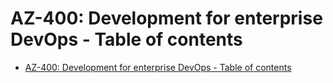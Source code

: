 # AZ-400: Development for enterprise DevOps - Table of contents

- [AZ-400: Development for enterprise DevOps - Table of contents](#az-400-development-for-enterprise-devops---table-of-contents)
